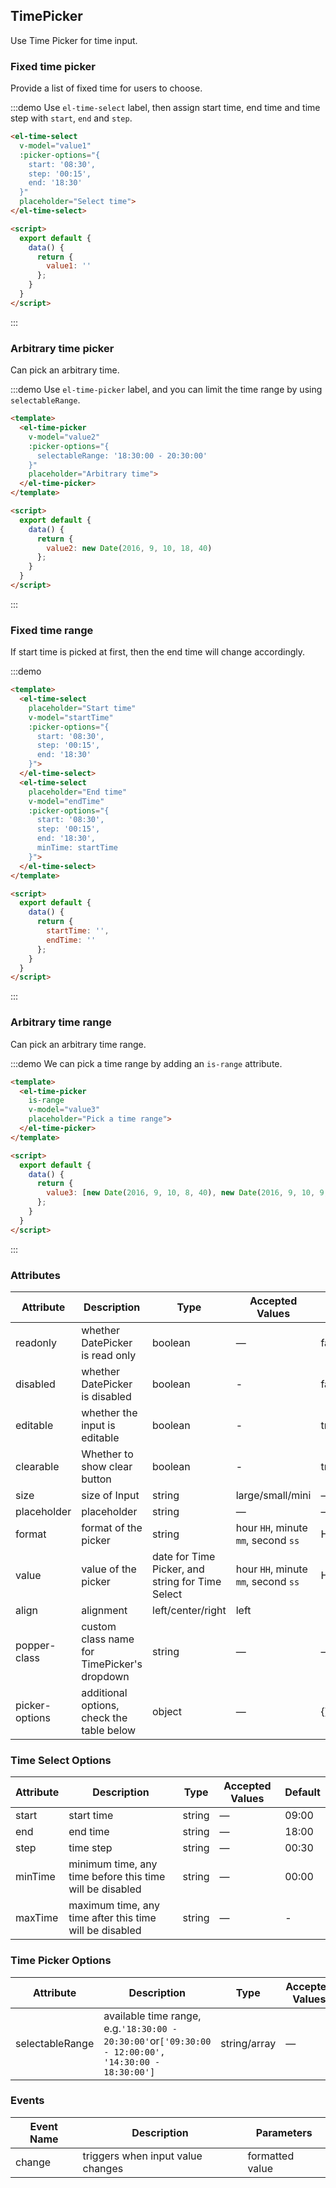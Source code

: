 ## TimePicker

Use Time Picker for time input.

### Fixed time picker

Provide a list of fixed time for users to choose.

:::demo Use `el-time-select` label, then assign start time, end time and time step with `start`, `end` and `step`.
```html
<el-time-select
  v-model="value1"
  :picker-options="{
    start: '08:30',
    step: '00:15',
    end: '18:30'
  }"
  placeholder="Select time">
</el-time-select>

<script>
  export default {
    data() {
      return {
        value1: ''
      };
    }
  }
</script>
```
:::

### Arbitrary time picker

Can pick an arbitrary time.

:::demo Use `el-time-picker` label, and you can limit the time range by using `selectableRange`.

```html
<template>
  <el-time-picker
    v-model="value2"
    :picker-options="{
      selectableRange: '18:30:00 - 20:30:00'
    }"
    placeholder="Arbitrary time">
  </el-time-picker>
</template>

<script>
  export default {
    data() {
      return {
        value2: new Date(2016, 9, 10, 18, 40)
      };
    }
  }
</script>
```
:::

### Fixed time range

If start time is picked at first, then the end time will change accordingly.

:::demo
```html
<template>
  <el-time-select
    placeholder="Start time"
    v-model="startTime"
    :picker-options="{
      start: '08:30',
      step: '00:15',
      end: '18:30'
    }">
  </el-time-select>
  <el-time-select
    placeholder="End time"
    v-model="endTime"
    :picker-options="{
      start: '08:30',
      step: '00:15',
      end: '18:30',
      minTime: startTime
    }">
  </el-time-select>
</template>

<script>
  export default {
    data() {
      return {
        startTime: '',
        endTime: ''
      };
    }
  }
</script>
```
:::

### Arbitrary time range

Can pick an arbitrary time range.

:::demo We can pick a time range by adding an `is-range` attribute.
```html
<template>
  <el-time-picker
    is-range
    v-model="value3"
    placeholder="Pick a time range">
  </el-time-picker>
</template>

<script>
  export default {
    data() {
      return {
        value3: [new Date(2016, 9, 10, 8, 40), new Date(2016, 9, 10, 9, 40)]
      };
    }
  }
</script>
```
:::

<script>
  export default {
    data() {
      return {
        value1: '',
        value2: new Date(2016, 9, 10, 18, 40),
        value3: [new Date(2016, 9, 10, 8, 40), new Date(2016, 9, 10, 9, 40)],
        startTime: '',
        endTime: ''
      };
    }
  }
</script>

### Attributes
| Attribute      | Description          | Type      | Accepted Values       | Default  |
|---------- |-------------- |---------- |--------------------------------  |-------- |
| readonly | whether DatePicker is read only | boolean | — | false |
| disabled | whether DatePicker is disabled | boolean | - | false |
| editable | whether the input is editable | boolean | - | true |
| clearable | Whether to show clear button | boolean | - | true |
| size | size of Input | string | large/small/mini | — |
| placeholder | placeholder | string | — | — |
| format | format of the picker | string | hour `HH`, minute `mm`, second `ss` | HH:mm:ss |
| value | value of the picker | date for Time Picker, and string for Time Select | hour `HH`, minute `mm`, second `ss` | HH:mm:ss |
| align | alignment | left/center/right | left |
| popper-class | custom class name for TimePicker's dropdown | string | — | — |
| picker-options | additional options, check the table below | object | — | {} |

### Time Select Options
| Attribute      | Description          | Type      | Accepted Values       | Default  |
|---------- |-------------- |---------- |--------------------------------  |-------- |
| start | start time | string | — | 09:00 |
| end | end time | string | — | 18:00 |
| step | time step | string | — | 00:30 |
| minTime | minimum time, any time before this time will be disabled | string | — | 00:00 |
| maxTime | maximum time, any time after this time will be disabled | string | — | - |

### Time Picker Options
| Attribute      | Description          | Type      | Accepted Values       | Default  |
|---------- |-------------- |---------- |--------------------------------  |-------- |
| selectableRange | available time range, e.g.`'18:30:00 - 20:30:00'`or`['09:30:00 - 12:00:00', '14:30:00 - 18:30:00']` | string/array | — | — |


### Events
| Event Name | Description | Parameters |
|---------|--------|---------|
| change | triggers when input value changes | formatted value |

